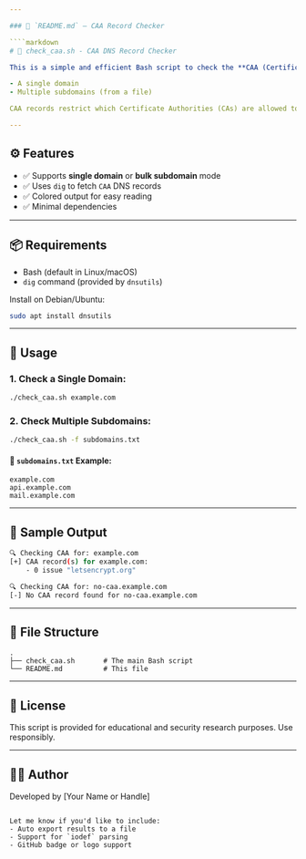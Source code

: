 ```yaml
---

### 📄 `README.md` – CAA Record Checker

````markdown
# 🔐 check_caa.sh - CAA DNS Record Checker

This is a simple and efficient Bash script to check the **CAA (Certification Authority Authorization)** DNS records for:

- A single domain
- Multiple subdomains (from a file)

CAA records restrict which Certificate Authorities (CAs) are allowed to issue certificates for a domain — an important security control for preventing unauthorized SSL/TLS certificates.

---
```


## ⚙️ Features

- ✅ Supports **single domain** or **bulk subdomain** mode
- ✅ Uses `dig` to fetch `CAA` DNS records
- ✅ Colored output for easy reading
- ✅ Minimal dependencies

---

## 📦 Requirements

- Bash (default in Linux/macOS)
- `dig` command (provided by `dnsutils`)

Install on Debian/Ubuntu:
```bash
sudo apt install dnsutils
````

---

## 🚀 Usage

### 1. Check a Single Domain:

```bash
./check_caa.sh example.com
```

### 2. Check Multiple Subdomains:

```bash
./check_caa.sh -f subdomains.txt
```

#### 📂 `subdomains.txt` Example:

```
example.com
api.example.com
mail.example.com
```

---

## 🧪 Sample Output

```bash
🔍 Checking CAA for: example.com
[+] CAA record(s) for example.com:
    - 0 issue "letsencrypt.org"

🔍 Checking CAA for: no-caa.example.com
[-] No CAA record found for no-caa.example.com
```

---

## 📁 File Structure

```
.
├── check_caa.sh       # The main Bash script
└── README.md          # This file
```

---

## 📜 License

This script is provided for educational and security research purposes. Use responsibly.

---

## 👨‍💻 Author

Developed by \[Your Name or Handle]

```

Let me know if you'd like to include:
- Auto export results to a file
- Support for `iodef` parsing
- GitHub badge or logo support
```
